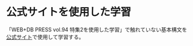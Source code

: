 # 公式サイトを使用した学習
「WEB+DB PRESS vol.94 特集2を使用した学習」で触れていない基本構文を  
[公式サイト](https://kotlinlang.org/docs/reference/)で使用して学習する。